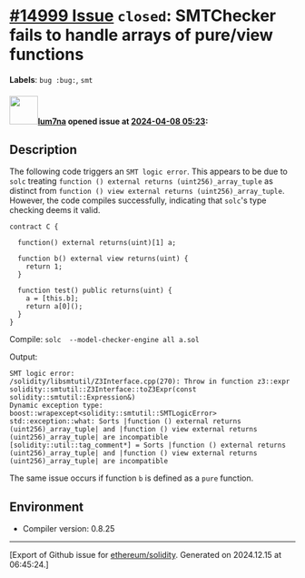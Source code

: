 # [\#14999 Issue](https://github.com/ethereum/solidity/issues/14999) `closed`: SMTChecker fails to handle arrays of pure/view functions
**Labels**: `bug :bug:`, `smt`


#### <img src="https://avatars.githubusercontent.com/u/76193362?u=4e8ae4cdf21413eec9e64a60a16dda14baf9a47f&v=4" width="50">[lum7na](https://github.com/lum7na) opened issue at [2024-04-08 05:23](https://github.com/ethereum/solidity/issues/14999):

## Description

The following code triggers an `SMT logic error`. This appears to be due to `solc` treating `function () external returns (uint256)_array_tuple` as distinct from `function () view external returns (uint256)_array_tuple`. However, the code compiles successfully, indicating that `solc`'s type checking deems it valid.

```solidity
contract C {

  function() external returns(uint)[1] a;

  function b() external view returns(uint) {
    return 1;
  }

  function test() public returns(uint) {
    a = [this.b];
    return a[0]();
  }
}
```

Compile: `solc  --model-checker-engine all a.sol`

Output:

```
SMT logic error:
/solidity/libsmtutil/Z3Interface.cpp(270): Throw in function z3::expr solidity::smtutil::Z3Interface::toZ3Expr(const solidity::smtutil::Expression&)
Dynamic exception type: boost::wrapexcept<solidity::smtutil::SMTLogicError>
std::exception::what: Sorts |function () external returns (uint256)_array_tuple| and |function () view external returns (uint256)_array_tuple| are incompatible
[solidity::util::tag_comment*] = Sorts |function () external returns (uint256)_array_tuple| and |function () view external returns (uint256)_array_tuple| are incompatible
```

The same issue occurs if function `b` is defined as a `pure` function.

## Environment

- Compiler version: 0.8.25




-------------------------------------------------------------------------------



[Export of Github issue for [ethereum/solidity](https://github.com/ethereum/solidity). Generated on 2024.12.15 at 06:45:24.]
